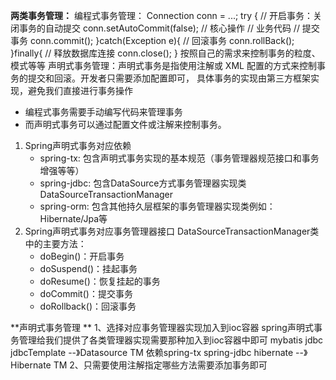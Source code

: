 **两类事务管理：**
编程式事务管理：
        Connection conn = ...;
        try {
        // 开启事务：关闭事务的自动提交
        conn.setAutoCommit(false);
        // 核心操作
        // 业务代码
        // 提交事务
        conn.commit();
        }catch(Exception e){
            // 回滚事务
            conn.rollBack();
        }finally{
            // 释放数据库连接
            conn.close();
        }
        按照自己的需求来控制事务的粒度、模式等等
声明式事务管理：声明式事务是指使用注解或 XML 配置的方式来控制事务的提交和回滚。开发者只需要添加配置即可， 具体事务的实现由第三方框架实现，避免我们直接进行事务操作


- 编程式事务需要手动编写代码来管理事务
- 而声明式事务可以通过配置文件或注解来控制事务。

1. Spring声明式事务对应依赖
    - spring-tx: 包含声明式事务实现的基本规范（事务管理器规范接口和事务增强等等）
    - spring-jdbc: 包含DataSource方式事务管理器实现类DataSourceTransactionManager
    - spring-orm: 包含其他持久层框架的事务管理器实现类例如：Hibernate/Jpa等
2. Spring声明式事务对应事务管理器接口
   DataSourceTransactionManager类中的主要方法：
   - doBegin()：开启事务
   - doSuspend()：挂起事务
   - doResume()：恢复挂起的事务
   - doCommit()：提交事务
   - doRollback()：回滚事务



**声明式事务管理 **
1、选择对应事务管理器实现加入到ioc容器
spring声明式事务管理给我们提供了各类管理器实现需要那种加入到ioc容器中即可
mybatis jdbc jdbcTemplate --》Datasource TM   依赖spring-tx spring-jdbc
hibernate                 --》Hibernate  TM
2、只需要使用注解指定哪些方法需要添加事务即可